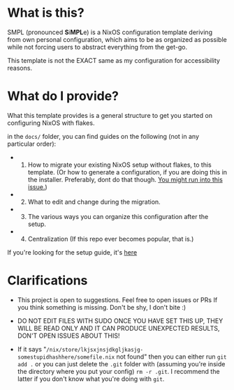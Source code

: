 # What is this?

SMPL (pronounced **S**i**MPL**e) is a NixOS configuration template deriving from own personal configuration, which aims to be as organized as possible while not forcing users to abstract everything from the get-go.

This template is not the EXACT same as my configuration for accessibility reasons.

# What do I provide?

What this template provides is a general structure to get you started on configuring NixOS with flakes. 

in the `docs/` folder, you can find guides on the following (not in any particular order):

- 1. How to migrate your existing NixOS setup without flakes, to this template. (Or how to generate a configuration, if you are doing this in the installer. Preferably, dont do that though. [You might run into this issue.](https://github.com/NixOS/nixpkgs/issues/85148))
- 2. What to edit and change during the migration.
- 3. The various ways you can organize this configuration after the setup.
- 4. Centralization (If this repo ever becomes popular, that is.)

If you're looking for the setup guide, it's [here](https://github.com/ardishko/SMPL/blob/master/docs/Setup.md)

# Clarifications

- This project is open to suggestions. Feel free to open issues or PRs If you think something is missing. Don't be shy, I don't bite :)

- DO NOT EDIT FILES WITH SUDO ONCE YOU HAVE SET THIS UP, THEY WILL BE READ ONLY AND IT CAN PRODUCE UNEXPECTED RESULTS, DON'T OPEN ISSUES ABOUT THIS!

- If it says "`/nix/store/lkjsxjnsjdkgljkasjg-somestupidhashhere/somefile.nix` not found" then you can either run `git add .` or you can just delete the `.git` folder with (assuming you're inside the directory where you put your config) `rm -r .git`. I recommend the latter if you don't know what you're doing with `git`.

